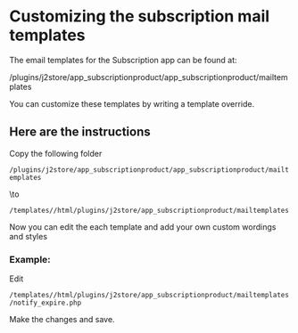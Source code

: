 # Customizing the subscription mail templates

The email templates for the Subscription app can be found at:

/plugins/j2store/app_subscriptionproduct/app_subscriptionproduct/mailtemplates

You can customize these templates by writing a template override.

## Here are the instructions <a id="here-are-the-instructions"></a>

Copy the following folder

`/plugins/j2store/app_subscriptionproduct/app_subscriptionproduct/mailtemplates`

\to

`/templates//html/plugins/j2store/app_subscriptionproduct/mailtemplates`

Now you can edit the each template and add your own custom wordings and styles

### Example: <a id="example"></a>

Edit

`/templates//html/plugins/j2store/app_subscriptionproduct/mailtemplates/notify_expire.php`

Make the changes and save.

